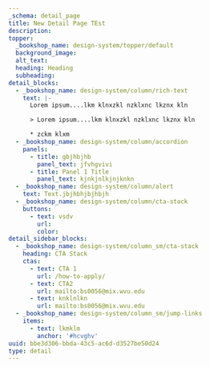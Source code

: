 ```yaml
---
_schema: detail_page
title: New Detail Page TEst
description:
topper:
  _bookshop_name: design-system/topper/default
  background_image:
  alt_text:
  heading: Heading
  subheading:
detail_blocks:
  - _bookshop_name: design-system/column/rich-text
    text: |-
      Lorem ipsum....lkm klnxzkl nzklxnc lkznx kln

      > Lorem ipsum....lkm klnxzkl nzklxnc lkznx kln

      * zckm klxm
  - _bookshop_name: design-system/column/accordion
    panels:
      - title: gbjhbjhb
        panel_text: jfvhgvivi
      - title: Panel 1 Title
        panel_text: kjnkjnlkjnjknkn
  - _bookshop_name: design-system/column/alert
    text: Text.jbjhbhjbjhbjh
  - _bookshop_name: design-system/column/cta-stack
    buttons:
      - text: vsdv
        url:
        color:
detail_sidebar_blocks:
  - _bookshop_name: design-system/column_sm/cta-stack
    heading: CTA Stack
    ctas:
      - text: CTA 1
        url: /how-to-apply/
      - text: CTA2
        url: mailto:bs0056@mix.wvu.edu
      - text: knklnlkn
        url: mailto:bs0056@mix.wvu.edu
  - _bookshop_name: design-system/column_sm/jump-links
    items:
      - text: lkmklm
        anchor: '#hcvghv'
uuid: bbe3d306-bbda-43c5-ac6d-d3527be50d24
type: detail
---
```

